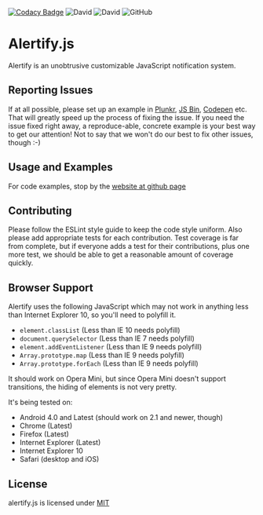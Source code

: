 
[![Codacy Badge](https://api.codacy.com/project/badge/Grade/1407ee60ef1542efb5fe703c93669b18)](https://www.codacy.com/app/LabEG/alertify.js?utm_source=github.com&amp;utm_medium=referral&amp;utm_content=LabEG/alertify.js&amp;utm_campaign=Badge_Grade)
![David](https://img.shields.io/david/LabEG/alertify.js.svg)
![David](https://img.shields.io/david/dev/LabEG/alertify.js.svg)
![GitHub](https://img.shields.io/github/license/LabEG/alertify.js.svg)

# Alertify.js

Alertify is an unobtrusive customizable JavaScript notification system.

## Reporting Issues

If at all possible, please set up an example in [Plunkr](https://plnkr.co), [JS Bin](//jsbin.com), [Codepen](http://codepen.io/)
etc. That will greatly speed up the process of fixing the issue. If you need the issue fixed right away, a reproduce-able,
concrete example is your best way to get our attention! Not to say that we won't do our best to fix other issues, though :-)

## Usage and Examples

For code examples, stop by the [website at github page](https://labeg.github.io/alertify.js/)

## Contributing

Please follow the ESLint style guide to keep the code style uniform. Also
please add appropriate tests for each contribution. Test coverage is far from
complete, but if everyone adds a test for their contributions, plus one more
test, we should be able to get a reasonable amount of coverage quickly.

## Browser Support

Alertify uses the following JavaScript which may not work in anything
less than Internet Explorer 10, so you'll need to polyfill it.

- `element.classList` (Less than IE 10 needs polyfill)
- `document.querySelector` (Less than IE 7 needs polyfill)
- `element.addEventListener` (Less than IE 9 needs polyfill)
- `Array.prototype.map` (Less than IE 9 needs polyfill)
- `Array.prototype.forEach` (Less than IE 9 needs polyfill)

It should work on Opera Mini, but since Opera Mini doesn't support
transitions, the hiding of elements is not very pretty.

It's being tested on:

- Android 4.0 and Latest (should work on 2.1 and newer, though)
- Chrome (Latest)
- Firefox (Latest)
- Internet Explorer (Latest)
- Internet Explorer 10
- Safari (desktop and iOS)

## License

alertify.js is licensed under [MIT](http://www.opensource.org/licenses/MIT)
